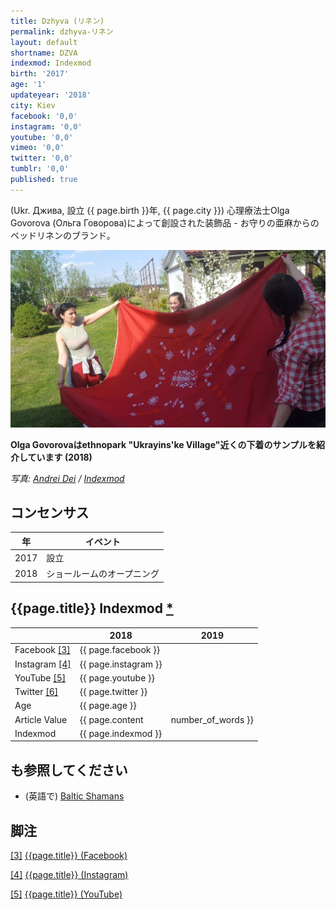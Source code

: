 ```yaml
---
title: Dzhyva (リネン)
permalink: dzhyva-リネン
layout: default
shortname: DZVA
indexmod: Indexmod
birth: '2017'
age: '1'
updateyear: '2018'
city: Kiev
facebook: '0,0'
instagram: '0,0'
youtube: '0,0'
vimeo: '0,0'
twitter: '0,0'
tumblr: '0,0'
published: true
---
```

(Ukr. Джива, 設立	{{ page.birth }}年, {{ page.city }}) 心理療法士Olga Govorova (Ольга Говорова)によって創設された装飾品 - お守りの亜麻からのベッドリネンのブランド。

![](/images/dzhyva-リネン.jpg)

**Olga Govorovaはethnopark "Ukrayins'ke Village"近くの下着のサンプルを紹介しています (2018)**

*写真: [Andrei Dei](dei-andrei) / [Indexmod](indexmod)*

## コンセンサス

|年|イベント|
|----|---------|
|2017|設立|
|2018|ショールームのオープニング|


## {{page.title}} Indexmod [*](indexmod)

||2018|2019|
|-|-|-|
|Facebook <span id="a3">[\[3\]](#f3)</span>|{{ page.facebook }}||
|Instagram <span id="a4">[\[4\]](#f4)</span>|{{ page.instagram }}||
|YouTube <span id="a5">[\[5\]](#f5)</span>|{{ page.youtube }}||
|Twitter <span id="a6">[\[6\]](#f6)</span>|{{ page.twitter }}||
|Age|{{ page.age }}||
|Article Value|{{ page.content | number_of_words }}||
|Indexmod|{{ page.indexmod }}||

## も参照してください

+ (英語で) [Baltic Shamans](baltic-shamans)


## 脚注

[[3]](#a3) <span id="f3"></span> [{{page.title}} (Facebook)](index)

[[4]](#a4) <span id="f4"></span> [{{page.title}} (Instagram)](index)

[[5]](#a5) <span id="f5"></span> [{{page.title}} (YouTube)](index)
